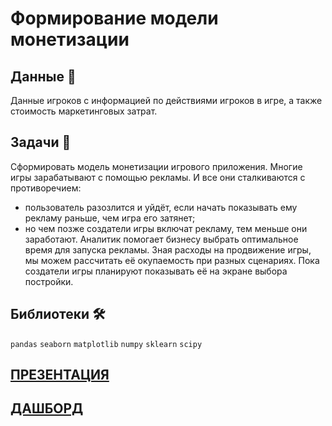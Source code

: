 
# Формирование модели монетизации

## Данные 📁

Данные игроков с информацией по действиями игроков в игре, а также стоимость маркетинговых затрат.

## Задачи 📝

Сформировать модель монетизации игрового приложения. Многие игры зарабатывают с помощью рекламы. И все они сталкиваются с противоречием:

- пользователь разозлится и уйдёт, если начать показывать ему рекламу раньше, чем игра его затянет;
- но чем позже создатели игры включат рекламу, тем меньше они заработают. Аналитик помогает бизнесу выбрать оптимальное время для запуска рекламы. Зная расходы на продвижение игры, мы можем рассчитать её окупаемость при разных сценариях.
Пока создатели игры планируют показывать её на экране выбора постройки.

## Библиотеки 🛠️

`pandas` `seaborn` `matplotlib` `numpy` `sklearn` `scipy`

## [ПРЕЗЕНТАЦИЯ](https://disk.yandex.ru/i/X5OXDVh4lqcvXg)
## [ДАШБОРД](https://public.tableau.com/app/profile/nikita3057/viz/_16466686572790/Dashboard1?publish=yes)

